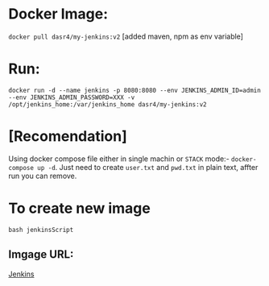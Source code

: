 # Docker Image: 
`docker pull dasr4/my-jenkins:v2` [added maven, npm as env variable]

# Run:
`docker run -d --name jenkins -p 8080:8080 --env JENKINS_ADMIN_ID=admin --env JENKINS_ADMIN_PASSWORD=XXX -v /opt/jenkins_home:/var/jenkins_home dasr4/my-jenkins:v2`

# [Recomendation]
Using docker compose file either in single machin or `STACK` mode:- `docker-compose up -d`.
Just need to create `user.txt` and `pwd.txt` in plain text, affter run you can remove. 
# To create new image
`bash jenkinsScript`

## Imgage URL:
[Jenkins](https://hub.docker.com/repository/docker/dasr4/my-jenkins)
